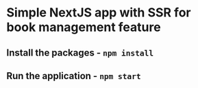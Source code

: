 # Simple NextJS app with SSR for book management feature

## Install the packages - `npm install`

## Run the application - `npm start`
